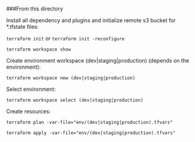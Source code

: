 ###From this directory 

Install all dependency and plugins and initialize remote s3 bucket for *.tfstate files:

`terraform init` or `terraform init -reconfigure`

`terraform workspace show`

Create environment workspace (dev|staging|production) (depends on the environment):

`terraform workspace new (dev|staging|production)`

Select environment:

`terraform workspace select (dev|staging|production)`

Create resources:

`terraform plan -var-file="env/(dev|staging|production).tfvars"`

`terraform apply -var-file="env/(dev|staging|production).tfvars"`